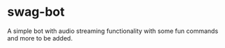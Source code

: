 # swag-bot
A simple bot with audio streaming functionality with some fun commands and more to be added.
